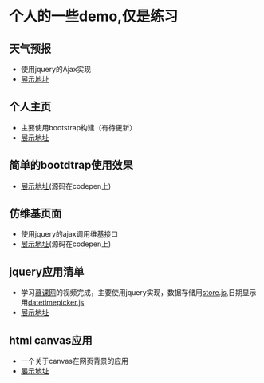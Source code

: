 # 个人的一些demo,仅是练习
## 天气预报
- 使用jquery的Ajax实现
- [展示地址]( https://lizehongss.github.io/demo_show/天气预报/index.html)
## 个人主页
- 主要使用bootstrap构建（有待更新）
- [展示地址](https://lizehongss.github.io/demo_show/个人主页/index.html)
## 简单的bootdtrap使用效果
- [展示地址](https://codepen.io/lizehong/pen/gWXvdG)(源码在codepen上)
## 仿维基页面
- 使用jquery的ajax调用维基接口
- [展示地址](https://codepen.io/lizehong/pen/pWYMev)(源码在codepen上)
## jquery应用清单
- 学习[慕课网](https://coding.imooc.com/class/72.html)的视频完成，主要使用jquery实现，数据存储用[store.js](https://github.com/marcuswestin/store.js),日期显示用[datetimepicker.js](https://github.com/xdan/datetimepicker)
- [展示地址](https://lizehongss.github.io/demo_show/jquery%E5%BA%94%E7%94%A8/index.html)
## html canvas应用
- 一个关于canvas在网页背景的应用
- [展示地址]()






